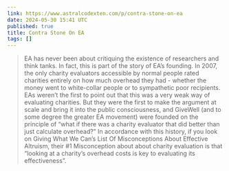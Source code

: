 ```yaml
---
link: https://www.astralcodexten.com/p/contra-stone-on-ea
date: 2024-05-30 15:41 UTC
published: true
title: Contra Stone On EA
tags: []
---
```


> EA has never been about critiquing the existence of researchers and think tanks. In fact, this is part of the story of EA’s founding. In 2007, the only charity evaluators accessible by normal people rated charities entirely on how much overhead they had - whether the money went to white-collar people or to sympathetic poor recipients. EAs weren’t the first to point out that this was a very weak way of evaluating charities. But they were the first to make the argument at scale and bring it into the public consciousness, and GiveWell (and to some degree the greater EA movement) were founded on the principle of “what if there was a charity evaluator that did better than just calculate overhead?” In accordance with this history, if you look on Giving What We Can’s List Of Misconceptions About Effective Altruism, their #1 Misconception about about charity evaluation is that “looking at a charity’s overhead costs is key to evaluating its effectiveness”.
